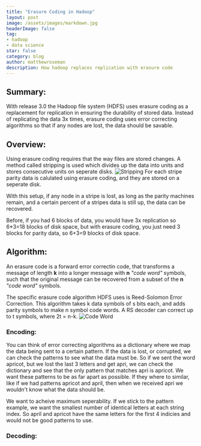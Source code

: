 ```yaml
---
title: "Erasure Coding in Hadoop"
layout: post
image: /assets/images/markdown.jpg
headerImage: false
tag:
- hadoop
- data science
star: false
category: blog
author: matthewroseman
description: How hadoop replaces replication with erasure code
---
```


## Summary:

With release 3.0 the Hadoop file system (HDFS) uses erasure coding as a replacement for replication in ensuring the
durability of stored data. Instead of replicating the data 3x times, erasure coding uses error correcting algorithms so
that if any nodes are lost, the data should be savable.

## Overview:

Using erasure coding requires that the way files are stored changes. A method called stripping is used which divides up
the data into units and stores consecutive units on seperate disks.
![Stripping]({{site.url}}/assets/images/stripping.png)
For each stripe parity data is calulated using erasure coding, and they are stored on a seperate disk.

With this setup, if any node in a stripe is lost, as long as the parity machines remain, and a certain percent of a stripes data is
still up, the data can be recovered.

Before, if you had 6 blocks of data, you would have 3x replication so 6*3=18 blocks of disk space, but with erasure
coding, you just need 3 blocks for parity data, so 6+3=9 blocks of disk space.

## Algorithm:

An erasure code is a forward error correctin code, that transforms a message of length **k** into a longer message with **n**
*"code word"* symbols, such that the original message can be recovered from a subset of the **n** *"code word"* symbols.

The specific erasure code algorithm HDFS uses is Reed-Solomon Error Correction. This algorithm takes k data symbols of s
bits each, and adds parity symbols to make n symbol code words. A RS decoder can correct up to t symbols, where 2t =
n-k.
![Code Word]({{site.url}}/assets/images/reed_solomon_code_word.gif)

### Encoding:

You can think of error correcting algorithms as a dictionary where we map the data being sent to a certain pattern. If
the data is lost, or corrupted, we can check the patterns to see what the data must be. So if we sent the word apricot,
but we lost the last 3 letters and get apri, we can check the dictionary and see that the only pattern that matches apri
is apricot. We want these patterns to be as far apart as possible. If they where to similar, like if we had patterns
apricot and april, then when we received apri we wouldn't know what the data should be.

We want to acheive maximum seperability. If we stick to the pattern example, we want the smallest number of identical letters at
each string index. So april and apricot have the same letters for the first 4 indicies and would not be good patterns to
use.

### Decoding:
